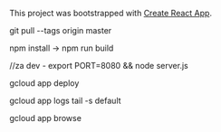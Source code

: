 This project was bootstrapped with [Create React App](https://github.com/facebook/create-react-app).

git pull --tags origin master

npm install -> npm run build

//za dev - export PORT=8080 && node server.js

gcloud app deploy

gcloud app logs tail -s default

gcloud app browse
